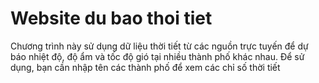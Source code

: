 # Website du bao thoi tiet
 Chương trình này sử dụng dữ liệu thời tiết từ các nguồn trực tuyến để dự báo nhiệt độ, độ ẩm và tốc độ gió tại nhiều thành phố khác nhau.
Để sử dụng, bạn cần nhập tên các thành phố để xem các chỉ số thời tiết
